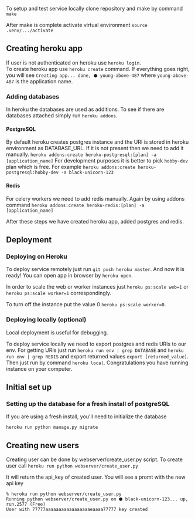 To setup and test service locally clone repository and make by command
`make`

After make is complete activate virtual environment `source .venv/.../activate`

## Creating heroku app

If user is not authenticated on heroku use `heroku login`.\
To create heroku app use `heroku create` command. 
If everything goes right, you will see `Creating app... done, ⬢ young-above-487`
where `young-above-487` is the application name.

### Adding databases

In heroku the databases are used as additions. To see if there are databases
attached simply run `heroku addons`.

#### PostgreSQL 
By default heroku creates postgres instance and the URI is 
stored in heroku environment as DATABASE_URL. 
If it is not present then we need to add it manually.
`heroku addons:create heroku-postgresql:[plan] -a [application_name]`
For development purposes it is better to pick `hobby-dev` plan which is free.
For example `heroku addons:create heroku-postgresql:hobby-dev -a black-unicorn-123`

#### Redis
For celery workers we need to add redis manually. Again by using addons command
`heroku addons:create heroku-redis:[plan] -a [application_name]`

After these steps we have created heroku app, added postgres and redis. 

## Deployment

### Deploying on Heroku

To deploy service remotely just run `git push heroku master`. 
And now it is ready! You can open app in browser by `heroku open`.

In order to scale the web or worker instances just `heroku ps:scale web=1` or 
`heroku ps:scale worker=1` correspondingly. 

To turn off the instance put the value 0 `heroku ps:scale worker=0`.

### Deploying locally (optional)

Local deployment is useful for debugging.

To deploy service locally we need to export postgres and redis URIs to our env.
For getting URIs just run `heroku run env | grep DATABASE` and 
`heroku run env | grep REDIS` and export returned values `export [returned_value]`.
Then just run by command `heroku local`. Congratulations you have running 
instance on your computer.


## Initial set up

### Setting up the database for a fresh install of postgreSQL

If you are using a fresh install, you'll need to initialize the database

`heroku run python manage.py migrate`

## Creating new users

Creating user can be done by webserver/create_user.py script.
To create user call 
`heroku run python webserver/create_user.py`

It will return the api_key of created user. You will see a promt with the new api key
```
% heroku run python webserver/create_user.py
Running python webserver/create_user.py on ⬢ black-unicorn-123... up, run.2577 (Free)
User with 77777aaaaaaaaaaaaaaaaaeaaaa77777 key created
```
